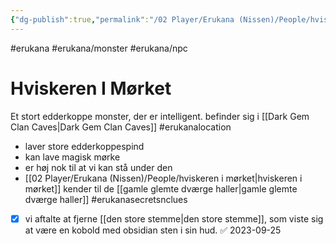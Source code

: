 ```yaml
---
{"dg-publish":true,"permalink":"/02 Player/Erukana (Nissen)/People/hviskeren i mørket/","tags":["erukana","erukana/monster","erukana/npc","erukanalocation","erukanasecretsnclues"]}
---
```



#erukana #erukana/monster #erukana/npc 

# Hviskeren I Mørket
Et stort edderkoppe monster, der er intelligent. 
befinder sig i [[Dark Gem Clan Caves\|Dark Gem Clan Caves]] #erukanalocation 

- laver store edderkoppespind
- kan lave magisk mørke 
- er høj nok til at vi kan stå under den 
- [[02 Player/Erukana (Nissen)/People/hviskeren i mørket\|hviskeren i mørket]]  kender til de [[gamle glemte dværge haller\|gamle glemte dværge haller]]  #erukanasecretsnclues 
- [x] vi aftalte at fjerne [[den store stemme\|den store stemme]], som viste sig at være en kobold med obsidian sten i sin hud. ✅ 2023-09-25
